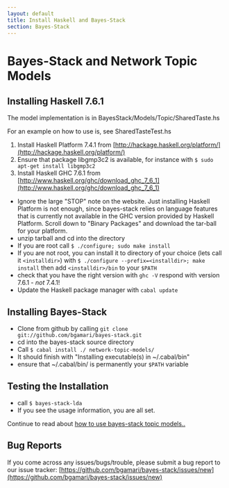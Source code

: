 ```yaml
---
layout: default
title: Install Haskell and Bayes-Stack
section: Bayes-Stack
---
```


Bayes-Stack and Network Topic Models
=====================================

Installing Haskell 7.6.1 
-------------------------


The model implementation is in
BayesStack/Models/Topic/SharedTaste.hs

For an example on how to use is, see SharedTasteTest.hs

1. Install Haskell Platform 7.4.1 from [http://hackage.haskell.org/platform/](http://hackage.haskell.org/platform/)
2. Ensure that package libgmp3c2 is available, for instance with `$ sudo apt-get install libgmp3c2`
2. Install Haskell GHC 7.6.1 from [http://www.haskell.org/ghc/download_ghc_7_6_1](http://www.haskell.org/ghc/download_ghc_7_6_1)
  - Ignore the large "STOP" note on the website. Just installing Haskell Platform is not enough, since bayes-stack relies on language features that is currently not available in the GHC version provided by Haskell Platform. Scroll down to "Binary Packages" and download the tar-ball for your platform.
  - unzip tarball and cd into the directory
  - If you are root call `$ ./configure; sudo make install`
  - If you are not root, you can install it to directory of your choice (lets call it `<installdir>`) with `$ ./configure --prefix=<installdir>; make install`  then add `<installdir>/bin` to your `$PATH`
  - check that you have the right version with `ghc -V` respond with version 7.6.1 - *not* 7.4.1!
  - Update the Haskell package manager with `cabal update`



Installing Bayes-Stack
----------------------------

- Clone from github by calling `git clone git://github.com/bgamari/bayes-stack.git`
- cd into the bayes-stack source directory
- Call `$ cabal install ./ network-topic-models/`
- It should finish with "Installing executable(s) in ~/.cabal/bin"
- ensure that ~/.cabal/bin/ is permanently your `$PATH` variable


Testing the Installation
------------------------

- call `$ bayes-stack-lda`
- If you see the usage information, you are all set.


Continue to read about [how to use bayes-stack topic models..](usage.html)


Bug Reports
------------
If you come across any issues/bugs/trouble, please submit a bug report to our issue tracker:
[https://github.com/bgamari/bayes-stack/issues/new](https://github.com/bgamari/bayes-stack/issues/new)

